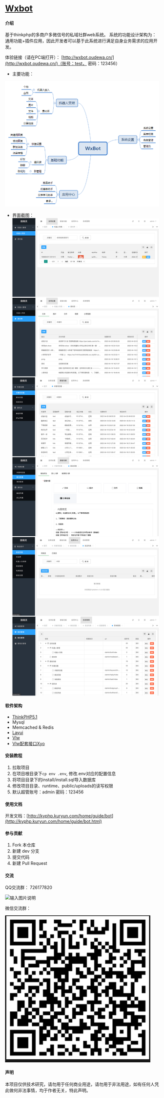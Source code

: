 # [Wxbot](http://kyphp.kuryun.com/home/guide/bot.html)

#### 介绍
基于thinkphp的多商户多微信号的私域社群web系统。
系统的功能设计架构为：通用功能+插件应用，因此开发者可以基于此系统进行满足自身业务需求的应用开发。

体验链接（请在PC端打开）：
[http://wxbot.oudewa.cn/](http://wxbot.oudewa.cn/)（账号：test， 密码：123456）


- 主要功能：

![输入图片说明](f-structure.png)

- 界面截图：
![输入图片说明](1.png)
![输入图片说明](image.png)
![输入图片说明](3.png)
![输入图片说明](4.png)
![输入图片说明](5.png)
![输入图片说明](6.png)

#### 软件架构
- [ThinkPHP5.1](https://www.kancloud.cn/manual/thinkphp5_1/)
- Mysql
- Memcached & Redis
- [Layui](https://www.layui.com/)
- [Vlw](http://a.vlwai.cn/)
- [Vlw配套接口Xyo](https://www.yuque.com/httpapi/)

#### 安装教程

1.  拉取项目
2.  在项目根目录下`cp env .env`, 修改.env对应的配置信息
3.  将项目目录下的install/install.sql导入数据库
4.  修改项目目录、runtime、public/uploads的读写权限
5.  默认超管账号：admin 密码：123456

#### 使用文档

开发文档：[http://kyphp.kuryun.com/home/guide/bot](http://kyphp.kuryun.com/home/guide/bot.html)

#### 参与贡献

1.  Fork 本仓库
2.  新建 dev 分支
3.  提交代码
4.  新建 Pull Request

#### 交流
QQ交流群：
726177820

![输入图片说明](https://zyx.images.huihuiba.net/1-5f8afb8796b2f.png "KyPHP微信开发框架QQ群聊二维码.png")

微信交流群：

![输入图片说明](group.png)

#### 声明
本项目仅供技术研究，请勿用于任何商业用途，请勿用于非法用途，如有任何人凭此做何非法事情，均于作者无关，特此声明。